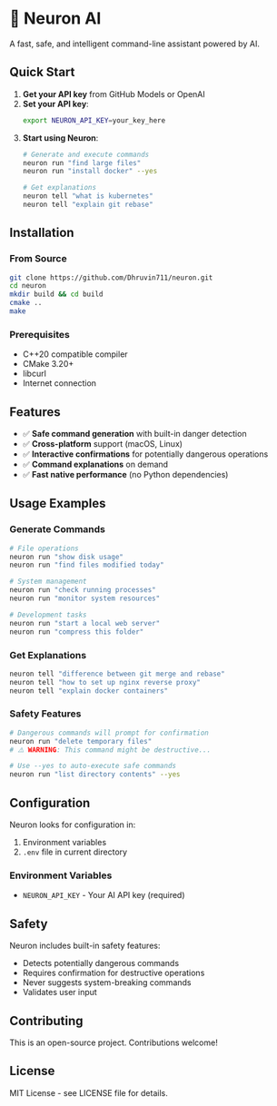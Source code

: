 # 🧬 Neuron AI

A fast, safe, and intelligent command-line assistant powered by AI.

## Quick Start

1. **Get your API key** from GitHub Models or OpenAI
2. **Set your API key**:
   ```bash
   export NEURON_API_KEY=your_key_here
   ```
3. **Start using Neuron**:
   ```bash
   # Generate and execute commands
   neuron run "find large files"
   neuron run "install docker" --yes
   
   # Get explanations
   neuron tell "what is kubernetes"
   neuron tell "explain git rebase"
   ```

## Installation

### From Source
```bash
git clone https://github.com/Dhruvin711/neuron.git
cd neuron
mkdir build && cd build
cmake ..
make
```

### Prerequisites
- C++20 compatible compiler
- CMake 3.20+
- libcurl
- Internet connection

## Features

- ✅ **Safe command generation** with built-in danger detection
- ✅ **Cross-platform** support (macOS, Linux)
- ✅ **Interactive confirmations** for potentially dangerous operations
- ✅ **Command explanations** on demand
- ✅ **Fast native performance** (no Python dependencies)

## Usage Examples

### Generate Commands
```bash
# File operations
neuron run "show disk usage"
neuron run "find files modified today"

# System management
neuron run "check running processes"
neuron run "monitor system resources"

# Development tasks
neuron run "start a local web server"
neuron run "compress this folder"
```

### Get Explanations
```bash
neuron tell "difference between git merge and rebase"
neuron tell "how to set up nginx reverse proxy"
neuron tell "explain docker containers"
```

### Safety Features
```bash
# Dangerous commands will prompt for confirmation
neuron run "delete temporary files"
# ⚠️ WARNING: This command might be destructive...

# Use --yes to auto-execute safe commands
neuron run "list directory contents" --yes
```

## Configuration

Neuron looks for configuration in:
1. Environment variables
2. `.env` file in current directory

### Environment Variables
- `NEURON_API_KEY` - Your AI API key (required)

## Safety

Neuron includes built-in safety features:
- Detects potentially dangerous commands
- Requires confirmation for destructive operations
- Never suggests system-breaking commands
- Validates user input

## Contributing

This is an open-source project. Contributions welcome!

## License

MIT License - see LICENSE file for details.
